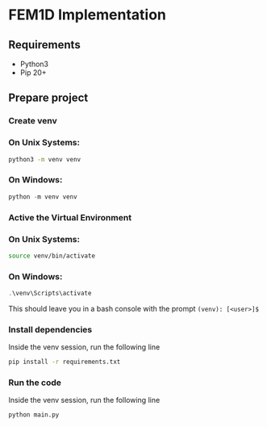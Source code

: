 # FEM1D Implementation

## Requirements

- Python3
- Pip 20+

## Prepare project
### Create venv

### On Unix Systems:
```bash
python3 -m venv venv
```

### On Windows:
```powershell
python -m venv venv
```

### Active the Virtual Environment

### On Unix Systems:
```bash
source venv/bin/activate
```

### On Windows:
```powershell
.\venv\Scripts\activate
```

This should leave you in a bash console with the prompt `(venv): [<user>]$ `

### Install dependencies
Inside the venv session, run the following line
```bash
pip install -r requirements.txt
```

### Run the code
Inside the venv session, run the following line
```bash
python main.py
```
